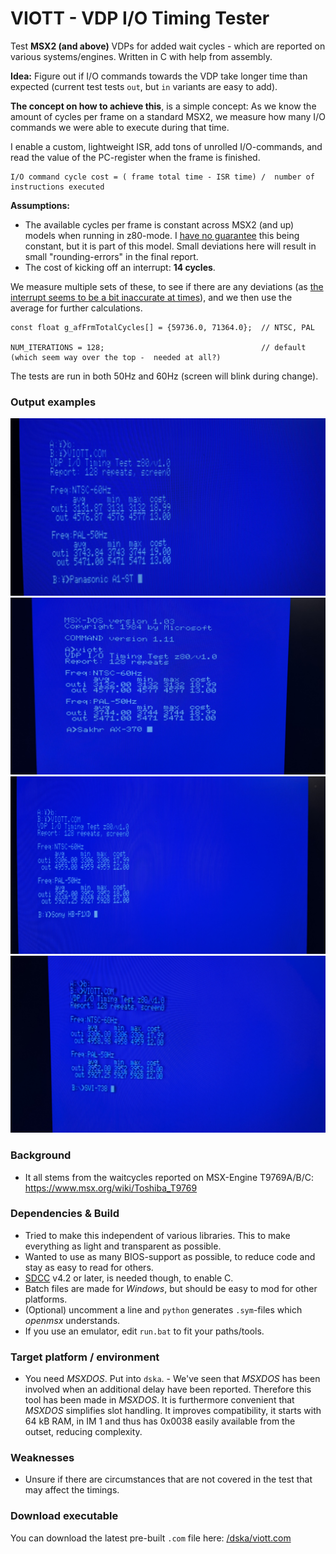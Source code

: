 # VIOTT - VDP I/O Timing Tester
Test **MSX2 (and above)** VDPs for added wait cycles - which are reported on various systems/engines. Written in C with help from assembly.

**Idea:** Figure out if I/O commands towards the VDP take longer time than expected (current test tests `out`, but `in` variants are easy to add).

**The concept on how to achieve this**, is a simple concept: As we know the amount of cycles per frame on a standard MSX2, we measure how many I/O commands we were able to execute during that time.

I enable a custom, lightweight ISR, add tons of unrolled I/O-commands, and read the value of the PC-register when the frame is finished.

    I/O command cycle cost = ( frame total time - ISR time) /  number of instructions executed

**Assumptions:**
* The available cycles per frame is constant across MSX2 (and up) models when running in z80-mode. I [have no guarantee](https://www.msx.org/forum/msx-talk/general-discussion/msx-models-deviating-from-standard-358mhz) this being constant, but it is part of this model. Small deviations here will result in small "rounding-errors" in the final report.
* The cost of kicking off an interrupt: **14 cycles**.

We measure multiple sets of these, to see if there are any deviations (as [the interrupt seems to be a bit inaccurate at times](https://www.msx.org/forum/msx-talk/hardware/msx-engine-t9769b-does-it-really-add-2-wait-cycles#comment-470398)), and we then use the average for further calculations.

    const float g_afFrmTotalCycles[] = {59736.0, 71364.0};  // NTSC, PAL

    NUM_ITERATIONS = 128;                                   // default (which seem way over the top -  needed at all?)

The tests are run in both 50Hz and 60Hz (screen will blink during change).

### Output examples ###

<img src="https://raw.githubusercontent.com/bengalack/viott/refs/heads/main/img/a1-st.jpeg" />
<img src="https://raw.githubusercontent.com/bengalack/viott/refs/heads/main/img/ax-370.jpeg" />
<img src="https://raw.githubusercontent.com/bengalack/viott/refs/heads/main/img/hb-f1xd.jpeg" />
<img src="https://raw.githubusercontent.com/bengalack/viott/refs/heads/main/img/svi-738.jpeg" />

### Background ###
* It all stems from the waitcycles reported on MSX-Engine T9769A/B/C: https://www.msx.org/wiki/Toshiba_T9769 

### Dependencies & Build ##
* Tried to make this independent of various libraries. This to make everything as light and transparent as possible.
* Wanted to use as many BIOS-support as possible, to reduce code and stay as easy to read for others.
* [SDCC](https://sdcc.sourceforge.net/) v4.2 or later, is needed though, to enable C.
* Batch files are made for *Windows*, but should be easy to mod for other platforms. 
* (Optional) uncomment a line and `python` generates `.sym`-files which *openmsx* understands.
* If you use an emulator, edit `run.bat` to fit your paths/tools.

### Target platform / environment ###
* You need *MSXDOS*. Put into `dska`. - We've seen that *MSXDOS* has been involved when an additional delay have been reported. Therefore this tool has been made in *MSXDOS*. It is furthermore convenient that *MSXDOS* simplifies slot handling. It improves compatibility, it starts with 64 kB RAM, in IM 1 and thus has 0x0038 easily available from the outset, reducing complexity.

### Weaknesses ###
* Unsure if there are circumstances that are not covered in the test that may affect the timings.

### Download executable ###
You can download the latest pre-built `.com` file here: [/dska/viott.com](https://github.com/bengalack/viott/raw/refs/heads/main/dska/viott.com)
